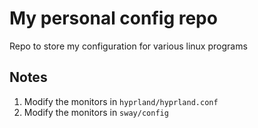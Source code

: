 # My personal config repo
Repo to store my configuration for various linux programs

## Notes
1. Modify the monitors in `hyprland/hyprland.conf`
2. Modify the monitors in `sway/config`
